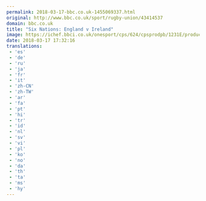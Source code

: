 ```yaml
---
permalink: 2018-03-17-bbc.co.uk-1455069337.html
original: http://www.bbc.co.uk/sport/rugby-union/43414537
domain: bbc.co.uk
title: "Six Nations: England v Ireland"
image: https://ichef.bbci.co.uk/onesport/cps/624/cpsprodpb/1231E/production/_100462547_stockdalereu.jpg
date: 2018-03-17 17:32:16
translations: 
 - 'es'
 - 'de'
 - 'ru'
 - 'ja'
 - 'fr'
 - 'it'
 - 'zh-CN'
 - 'zh-TW'
 - 'ar'
 - 'fa'
 - 'pt'
 - 'hi'
 - 'tr'
 - 'id'
 - 'nl'
 - 'sv'
 - 'vi'
 - 'pl'
 - 'ko'
 - 'no'
 - 'da'
 - 'th'
 - 'ta'
 - 'ms'
 - 'hy'
---
```


